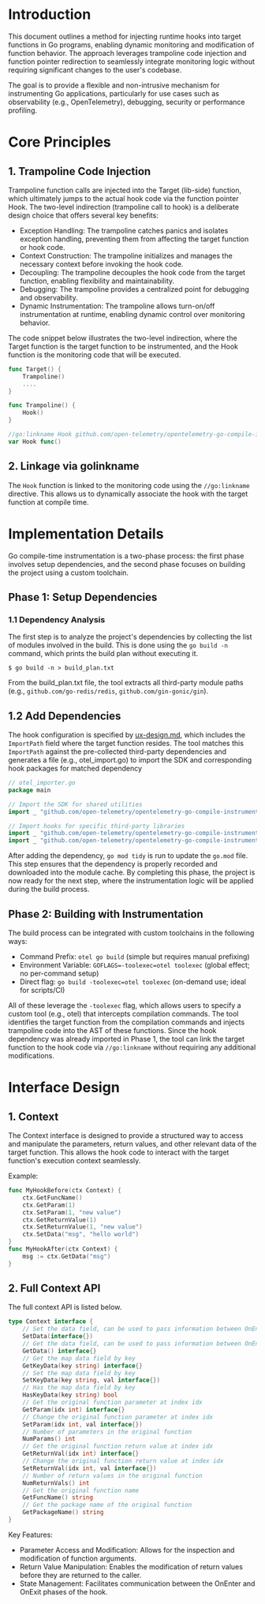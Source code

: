 # Introduction

This document outlines a method for injecting runtime hooks into target functions
in Go programs, enabling dynamic monitoring and modification of function behavior.
The approach leverages trampoline code injection and function pointer redirection
to seamlessly integrate monitoring logic without requiring significant changes to
the user's codebase.

The goal is to provide a flexible and non-intrusive mechanism for instrumenting
Go applications, particularly for use cases such as observability (e.g., OpenTelemetry),
debugging, security or performance profiling.

# Core Principles

## 1. Trampoline Code Injection

Trampoline function calls are injected into the Target (lib-side) function, which
ultimately jumps to the actual hook code via the function pointer Hook. The two-level
indirection (trampoline call to hook) is a deliberate design choice that offers
several key benefits:

- Exception Handling: The trampoline catches panics and isolates exception handling,
  preventing them from affecting the target function or hook code.
- Context Construction: The trampoline initializes and manages the necessary
  context before invoking the hook code.
- Decoupling: The trampoline decouples the hook code from the target function,
  enabling flexibility and maintainability.
- Debugging: The trampoline provides a centralized point for debugging and observability.
- Dynamic Instrumentation: The trampoline allows turn-on/off instrumentation
  at runtime, enabling dynamic control over monitoring behavior.

The code snippet below illustrates the two-level indirection, where the Target
function is the target function to be instrumented, and the Hook function is the
monitoring code that will be executed.

```go
func Target() {
    Trampoline()
    ....
}

func Trampoline() {
    Hook()
}

//go:linkname Hook github.com/open-telemetry/opentelemetry-go-compile-instrumentation/sdk/hook.MyHook
var Hook func()
```


## 2. Linkage via golinkname

The `Hook` function is linked to the monitoring code using the `//go:linkname`
directive. This allows us to dynamically associate the hook with the target
function at compile time.

# Implementation Details

Go compile-time instrumentation is a two-phase process: the first phase involves
setup dependencies, and the second phase focuses on building the project using
a custom toolchain.

## Phase 1: Setup Dependencies

### 1.1 Dependency Analysis
The first step is to analyze the project's dependencies by collecting the list 
of modules involved in the build. This is done using the `go build -n` command, 
which prints the build plan without executing it.

```command
$ go build -n > build_plan.txt
```

From the build_plan.txt file, the tool extracts all third-party module paths 
(e.g., `github.com/go-redis/redis`, `github.com/gin-gonic/gin`).

## 1.2 Add Dependencies
The hook configuration is specified by [ux-design.md](ux-design.md),
which includes the `ImportPath` field where the target function resides. The tool 
matches this `ImportPath` against the pre-collected third-party dependencies and
generates a file (e.g., otel_import.go) to import the SDK and corresponding hook 
packages for matched dependency

```go
// otel_importer.go
package main

// Import the SDK for shared utilities
import _ "github.com/open-telemetry/opentelemetry-go-compile-instrumentation/sdk"

// Import hooks for specific third-party libraries
import _ "github.com/open-telemetry/opentelemetry-go-compile-instrumentation/sdk/hook/redis"
import _ "github.com/open-telemetry/opentelemetry-go-compile-instrumentation/sdk/hook/gin"
```

After adding the dependency, `go mod tidy` is run to update the `go.mod` file.
This step ensures that the dependency is properly recorded and downloaded into
the module cache.
By completing this phase, the project is now ready for the next step, where the
instrumentation logic will be applied during the build process.

## Phase 2: Building with Instrumentation

The build process can be integrated with custom toolchains in the following ways:

- Command Prefix: `otel go build` (simple but requires manual prefixing)
- Environment Variable: `GOFLAGS=-toolexec=otel toolexec` (global effect; no per-command setup)
- Direct flag: `go build -toolexec=otel toolexec` (on-demand use; ideal for scripts/CI)

All of these leverage the `-toolexec` flag, which allows users to specify a
custom tool (e.g., otel) that intercepts compilation commands. The tool identifies 
the target function from the compilation commands and injects trampoline code
into the AST of these functions. Since the hook dependency was already imported
in Phase 1, the tool can link the target function to the hook code via `//go:linkname`
without requiring any additional modifications.


# Interface Design

## 1. Context

The Context interface is designed to provide a structured way to access and
manipulate the parameters, return values, and other relevant data of the target
function. This allows the hook code to interact with the target function's
execution context seamlessly.

Example:

```go
func MyHookBefore(ctx Context) {
	ctx.GetFuncName()
	ctx.GetParam(1)
	ctx.SetParam(1, "new value")
	ctx.GetReturnValue(1)
	ctx.SetReturnValue(1, "new value")
	ctx.SetData("msg", "hello world")
}
func MyHookAfter(ctx Context) {
	msg := ctx.GetData("msg")
}
```

## 2. Full Context API

The full context API is listed below.

```go
type Context interface {
	// Set the data field, can be used to pass information between OnEnter & OnExit
	SetData(interface{})
	// Get the data field, can be used to pass information between OnEnter & OnExit
	GetData() interface{}
	// Get the map data field by key
	GetKeyData(key string) interface{}
	// Set the map data field by key
	SetKeyData(key string, val interface{})
	// Has the map data field by key
	HasKeyData(key string) bool
	// Get the original function parameter at index idx
	GetParam(idx int) interface{}
	// Change the original function parameter at index idx
	SetParam(idx int, val interface{})
	// Number of parameters in the original function
	NumParams() int
	// Get the original function return value at index idx
	GetReturnVal(idx int) interface{}
	// Change the original function return value at index idx
	SetReturnVal(idx int, val interface{})
	// Number of return values in the original function
	NumReturnVals() int
	// Get the original function name
	GetFuncName() string
	// Get the package name of the original function
	GetPackageName() string
}
```

Key Features:

- Parameter Access and Modification: Allows for the inspection and modification
  of function arguments.
- Return Value Manipulation: Enables the modification of return values before
  they are returned to the caller.
- State Management: Facilitates communication between the OnEnter and OnExit
  phases of the hook.
